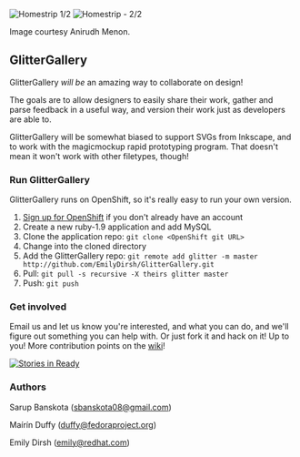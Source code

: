 ![Homestrip 1/2](http://thirstyforcola.files.wordpress.com/2013/05/front.jpg)
![Homestrip - 2/2](http://thirstyforcola.files.wordpress.com/2013/05/back.jpg)

Image courtesy Anirudh Menon. 

## GlitterGallery

GlitterGallery _will be_ an amazing way to collaborate on design! 

The goals are to allow designers to easily share their work, gather and parse feedback in a useful way, and version their work just as developers are able to. 

GlitterGallery will be somewhat biased to support SVGs from Inkscape, and to work with the magicmockup rapid prototyping program. That doesn't mean it won't work with other filetypes, though!

### Run GlitterGallery

GlitterGallery runs on OpenShift, so it's really easy to run your own version.

1. [Sign up for OpenShift](http://openshift.redhat.com) if you don't already have an account
1. Create a new ruby-1.9 application and add MySQL
1. Clone the application repo: `git clone <OpenShift git URL>`
1. Change into the cloned directory
1. Add the GlitterGallery repo: `git remote add glitter -m master http://github.com/EmilyDirsh/GlitterGallery.git`
1. Pull: `git pull -s recursive -X theirs glitter master`
1. Push: `git push`

### Get involved

Email us and let us know you're interested, and what you can do, and we'll figure out something you can help with. Or just fork it and hack on it! Up to you! More contribution points on the [wiki](http://github.com/sarupbanskota/GlitterGallery/wiki/Contributing)!

[![Stories in Ready](https://badge.waffle.io/glittergallery/glittergallery.png?label=ready)](https://waffle.io/glittergallery/glittergallery)

### Authors

Sarup Banskota (sbanskota08@gmail.com)

Maírín Duffy (duffy@fedoraproject.org)

Emily Dirsh (emily@redhat.com)



